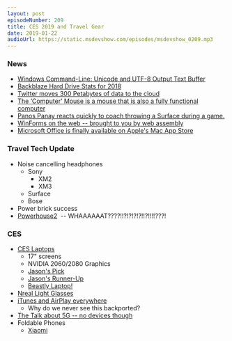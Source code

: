 ```yaml
---
layout: post
episodeNumber: 209
title: CES 2019 and Travel Gear
date: 2019-01-22
audioUrl: https://static.msdevshow.com/episodes/msdevshow_0209.mp3
--- 
```


### News

 - [Windows Command-Line: Unicode and UTF-8 Output Text Buffer](https://blogs.msdn.microsoft.com/commandline/2018/11/15/windows-command-line-unicode-and-utf-8-output-text-buffer/)
 - [Backblaze Hard Drive Stats for 2018](https://www.backblaze.com/blog/hard-drive-stats-for-2018/)
 - [Twitter moves 300 Petabytes of data to the cloud](https://cloud.google.com/twitter/)
 - [The ‘Computer’ Mouse is a mouse that is also a fully functional computer](https://www.theverge.com/circuitbreaker/2019/1/15/18184057/computer-mouse-electronic-grenade-youtube)
 - [Panos Panay reacts quickly to coach throwing a Surface during a game. ](https://twitter.com/panos_panay/status/1087182787679944705/video/1)
 - [WinForms on the web -- brought to you by web assembly](https://github.com/roozbehid/WasmWinforms)
 - [Microsoft Office is finally available on Apple's Mac App Store](https://www.engadget.com/2019/01/24/microsoft-office-mac-app-store/)

### Travel Tech Update

 - Noise cancelling headphones
   - Sony
     - XM2
     - XM3
   - Surface
   - Bose
 - Power brick success
 - [Powerhouse2](https://www.anker.com/deals/powerhouse2)  --
 WHAAAAAAT????!!?!?!?!?!!?!!!!???!

### CES

 - [CES Laptops](https://www.engadget.com/2019/01/13/laptops-at-ces-2019/)
   - 17" screens
    - NVIDIA 2060/2080 Graphics
    - [Jason's Pick ](https://www.microsoft.com/en-us/p/msi-gs65-stealth-thin-047-gs65047-gaming-laptop/93fvpv09rx3n?activetab=pivot:reviewstab)
    - [Jason's Runner-Up ](https://www.dell.com/en-us/work/shop/dell-laptops-and-notebooks/xps-15/spd/xps-15-9570-laptop/cax15w10p1c1654p)
    - [Beastly Laptop! ](https://www.engadget.com/2019/01/07/acer-predator-triton-900-crazy-hinge-gaming-laptop/#/)
 - [Nreal Light Glasses](https://www.engadget.com/2019/01/08/nreal-light-mixed-reality-glasses-sunglasses-hands-on/)
 - [iTunes and AirPlay everywhere](https://www.cnet.com/news/at-ces-2019-apple-finally-sets-itunes-airplay-loose-through-samsung-lg-vizio-partnerships/)
   - Why do we never see this backported?
 - [The Talk about 5G -- no devices though](https://www.cnet.com/news/5g-is-even-more-of-a-confusing-mess-than-ever-at-ces-2019/)
 - Foldable Phones
   - [Xiaomi](https://www.thurrott.com/mobile/android/198233/xiaomi-officially-shows-off-a-prototype-of-its-dual-folding-phone)